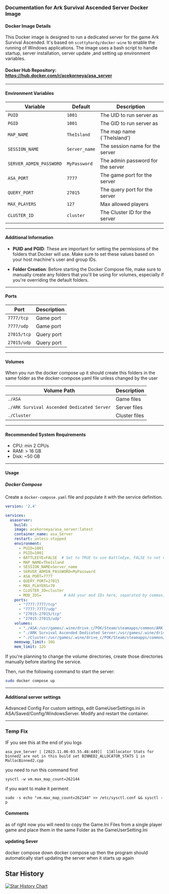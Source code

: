 
### Documentation for Ark Survival Ascended Server Docker Image

#### Docker Image Details

This Docker image is designed to run a dedicated server for the game Ark Survival Ascended. It's based on `scottyhardy/docker-wine` to enable the running of Windows applications. The image uses a bash script to handle startup, server installation, server update ,and setting up environment variables.

#### Docker Hub Repository: https://hub.docker.com/r/acekorneya/asa_server

---

#### Environment Variables

| Variable                 | Default                    | Description                                              |
| ------------------------ | -------------------------- | -------------------------------------------------------- |
| `PUID`                   | `1001`                     | The UID to run server as                                 |
| `PGID`                   | `1001`                     | The GID to run server as                                 |
| `MAP_NAME`               | `TheIsland`                | The map name (`TheIsland')           |
| `SESSION_NAME`           |   `Server_name`                        | The session name for the server                          |
| `SERVER_ADMIN_PASSWORD`  |  `MyPassword`                          | The admin password for the server                        |                                               |
| `ASA_PORT`               | `7777`                     | The game port for the server                             |
| `QUERY_PORT`             | `27015`                    | The query port for the server                            |
| `MAX_PLAYERS`            | `127`                       | Max allowed players                                      |
| `CLUSTER_ID`             |  `cluster`                 | The Cluster ID for the server                            |

---

#### Additional Information

- **PUID and PGID**: These are important for setting the permissions of the folders that Docker will use. Make sure to set these values based on your host machine's user and group IDs.
  
- **Folder Creation**: Before starting the Docker Compose file, make sure to manually create any folders that you'll be using for volumes, especially if you're overriding the default folders.

---

#### Ports

| Port         | Description                            |
| ------------ | -------------------------------------- |
| `7777/tcp`   | Game port                              |
| `7777/udp`   | Game port                              |
| `27015/tcp`  | Query port                             |
| `27015/udp`  | Query port                             |

---

#### Volumes
When you run the docker compose up it should create this folders in the same folder as the docker-compose.yaml file unless changed by the user

| Volume Path                                           | Description                                    |
| ---------------------------------------------------- | ---------------------------------------------- |
| `./ASA`              | Game files                                     |
| `./ARK Survival Ascended Dedicated Server` | Server files                           |
| `./Cluster`           | Cluster files                                  |

---

#### Recommended System Requirements

- CPU: min 2 CPUs
- RAM: > 16 GB
- Disk: ~50 GB

---

#### Usage

##### Docker Compose

Create a `docker-compose.yaml` file and populate it with the service definition. 

```yaml
version: '2.4'

services:
  asaserver:
    build: .
    image: acekorneya/asa_server:latest
    container_name: asa_Server
    restart: unless-stopped
    environment:
      - PUID=1001
      - PGID=1001
      - BATTLEEYE=FALSE  # Set to TRUE to use BattleEye, FALSE to not use BattleEye
      - MAP_NAME=TheIsland
      - SESSION_NAME=Server_name
      - SERVER_ADMIN_PASSWORD=MyPassword
      - ASA_PORT=7777
      - QUERY_PORT=27015
      - MAX_PLAYERS=70
      - CLUSTER_ID=cluster
      - MOD_IDS=          # Add your mod IDs here, separated by commas, e.g., "123456789,987654321"
    ports:
      - "7777:7777/tcp"
      - "7777:7777/udp"
      - "27015:27015/tcp"
      - "27015:27015/udp"
    volumes:
      - "./ASA:/usr/games/.wine/drive_c/POK/Steam/steamapps/common/ARK Survival Ascended Dedicated Server/ShooterGame"
      - "./ARK Survival Ascended Dedicated Server:/usr/games/.wine/drive_c/POK/Steam/steamapps/common/ARK Survival Ascended Dedicated Server"
      - "./Cluster:/usr/games/.wine/drive_c/POK/Steam/steamapps/common/ShooterGame"
    memswap_limit: 16G
    mem_limit: 12G   
```

If you're planning to change the volume directories, create those directories manually before starting the service.

Then, run the following command to start the server:

```bash
sudo docker compose up
```

---

#### Additional server settings 

Advanced Config
For custom settings, edit GameUserSettings.ini in ASA/Saved/Config/WindowsServer. Modify and restart the container.

---
### Temp Fix ###
IF you see this at the end of you logs 
```
asa_pve_Server | [2023.11.06-03.55.48:449][  1]Allocator Stats for binned2 are not in this build set BINNED2_ALLOCATOR_STATS 1 in MallocBinned2.cpp
```
you need to run this command first 
```
sysctl -w vm.max_map_count=262144
```
if you want to make it perment 
```
sudo -s echo "vm.max_map_count=262144" >> /etc/sysctl.conf && sysctl -p
```

#### Comments
as of right now you will need to copy the Game.Ini Files from a single player game and place them in the same Folder as the GameUserSetting.Ini

#### updating Sever 
docker compose down 
docker compose up 
then the program should automatically start updating the server when it starts up again

## Star History

<a href="https://star-history.com/#Acekorneya/Ark-Survival-Ascended-Server&Date">
  <picture>
    <source media="(prefers-color-scheme: dark)" srcset="https://api.star-history.com/svg?repos=Acekorneya/Ark-Survival-Ascended-Server&type=Date&theme=dark" />
    <source media="(prefers-color-scheme: light)" srcset="https://api.star-history.com/svg?repos=Acekorneya/Ark-Survival-Ascended-Server&type=Date" />
    <img alt="Star History Chart" src="https://api.star-history.com/svg?repos=Acekorneya/Ark-Survival-Ascended-Server&type=Date" />
  </picture>
</a>

